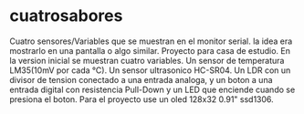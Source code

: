 # cuatrosabores
Cuatro sensores/Variables que se muestran en el monitor serial. la idea era mostrarlo en una pantalla o algo similar.  Proyecto para casa de estudio.
En la version inicial se muestran cuatro variables. Un sensor de temperatura LM35(10mV por cada °C). Un sensor ultrasonico HC-SR04. 
Un LDR con un divisor de tension conectado a una entrada analoga, y un boton a una entrada digital con resistencia Pull-Down y un LED que enciende cuando se presiona el boton.
Para el proyecto use un oled 128x32 0.91" ssd1306.

































































































































































































































































































































